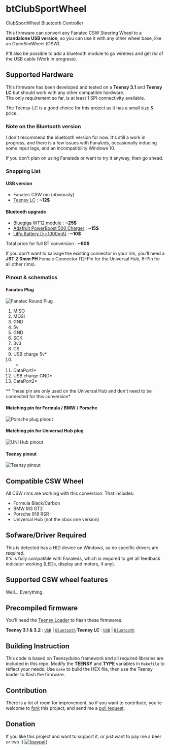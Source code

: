 # btClubSportWheel
ClubSportWheel Bluetooth Controller

This firmware can convert any Fanatec CSW Steering Wheel to a **standalone USB version**, so you can use it with any other wheel base, like an OpenSimWheel (OSW).

It'll also be possible to add a bluetooth module to go wireless and get rid of the USB cable (Work in progress).

## Supported Hardware
This firmware has been developed and tested on a **Teensy 3.1** and **Teensy LC** but should work with any other compatible hardware.  
The only requirement so far, is at least 1 SPI connectivity available.

The Teensy-LC is a good choice for this project as it has a small size & price.

### Note on the Bluetooth version
I don't recommend the bluetooth version for now. It's still a work in progress, and there is a few issues with Fanaleds, occasionally inducing some input lags, and an incompatibility Windows 10.

If you don't plan on using Fanaleds or want to try it anyway, then go ahead.

### Shopping List
#### USB version
- Fanatec CSW rim (obviously)
- [Teensy LC](https://www.pjrc.com/teensy/teensyLC.html) : **~12$**

#### Bluetooth upgrade
- [Bluegiga WT12 module](http://www.jetney.com/wt12) : **~25$**
- [Adafruit PowerBoost 500 Charger](https://www.adafruit.com/products/1944) : **~15$**
- [LiPo Battery (>=1000mA)](https://www.adafruit.com/categories/138) : **~10$**

Total price for full BT conversion : **~60$**

If you don't want to salvage the existing connector in your rim, you'll need a **JST 2.0mm PH** Female Connector (12-Pin for the Universal Hub, 8-Pin for all other rims).

### Pinout & schematics
#### Fanatec Plug
![Fanatec Round Plug](http://i.imgur.com/yLSG0Jsm.jpg)

1. MISO 
2. MOSI 
3. GND 
4. 5v 
5. GND 
6. SCK 
7. 3v3 
8. CS 
9. USB charge 5v*
10. -
11. DataPort1*
12. USB charge GND*
13. DataPort2*

** These pin are only used on the Universal Hub and don't need to be connected for this conversion*

#### Matching pin for Formula / BMW / Porsche ####
![Porsche plug pinout](http://i.imgur.com/WazqNZlm.jpg)

#### Matching pin for Universal Hub plug ####
![UNI Hub pinout](http://i.imgur.com/pC5L8Lum.jpg)

#### Teensy pinout
![Teensy pinout](http://i.imgur.com/5yfoka2.png)

## Compatible CSW Wheel
All CSW rims are working with this conversion. That includes:

- Formula Black/Carbon
- BMW M3 GT2
- Porsche 918 RSR
- Universal Hub (not the xbox one version)

## Sofware/Driver Required
This is detected has a HID device on Windows, so no specific drivers are required.  
It's is fully compatible with Fanaleds, which is required to get all feedback indicator working (LEDs, display and motors, if any).

## Supported CSW wheel features
Well... Everything.

## Precompiled firmware
You'll need the [Teensy Loader](https://www.pjrc.com/teensy/loader.html) to flash these firmwares.

**Teensy 3.1 & 3.2** : [`USB`](firmware/csw.teensy31_USB.hex) | [`Bluetooth`](firmware/csw.teensy31_BT.hex)
**Teensy LC** : [`USB`](firmware/csw.teensyLC_USB.hex) | [`Bluetooth`](firmware/csw.teensyLC_BT.hex)

## Building Instruction
This code is based on Teensyduino framework and all required libraries are included in this repo.
Modify the **TEENSY** and **TYPE** variables in `Makefile` to reflect your needs.
Use `make` to build the HEX file, then use the Teensy loader to flash the firmware.

## Contribution
There is a lot of room for improvement, so if you want to contribute, you're welcome to [fork](https://help.github.com/articles/fork-a-repo/) this project, and send me a [pull request](https://help.github.com/articles/using-pull-requests/).

## Donation
If you like this project and want to support it, or just want to pay me a beer or two ;)
<a href="https://www.paypal.com/cgi-bin/webscr?cmd=_s-xclick&hosted_button_id=89TWYN8U3P8QL"><img src="https://www.paypalobjects.com/en_US/i/btn/btn_donate_SM.gif" alt="[paypal]" /></a>
